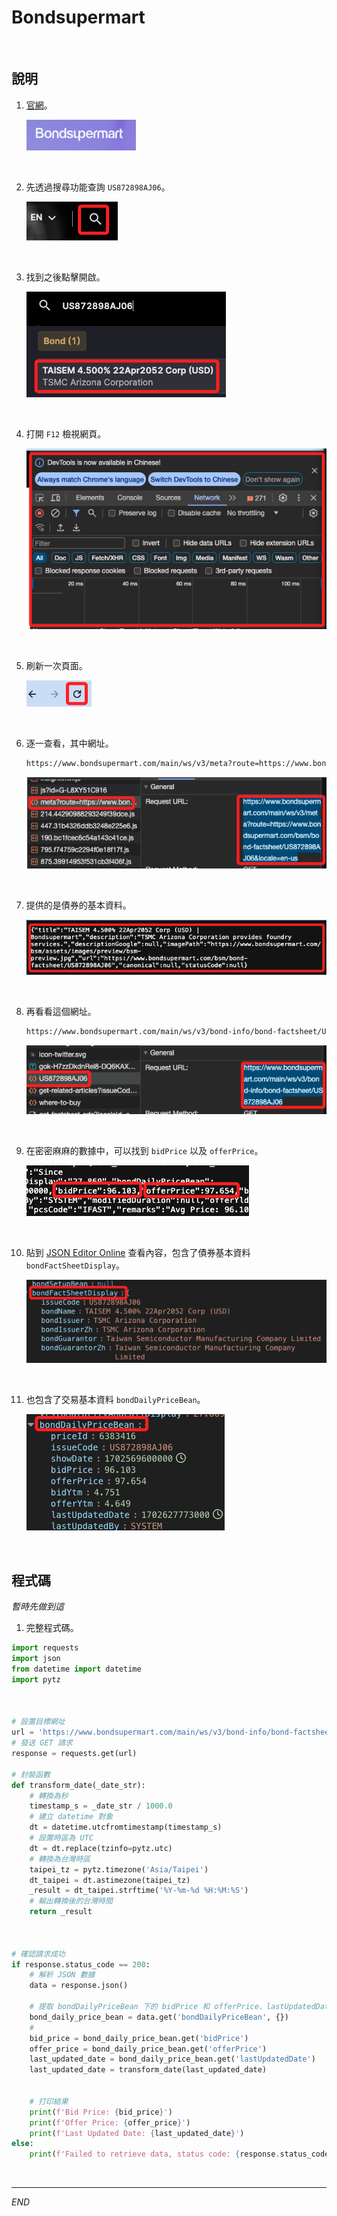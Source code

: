 # Bondsupermart

<br>

## 說明

1. [官網](https://www.bondsupermart.com/bsm/)。

    ![](images/img_12.png)

<br>

2. 先透過搜尋功能查詢 `US872898AJ06`。

    ![](images/img_13.png)

<br>

3. 找到之後點擊開啟。

    ![](images/img_14.png)

<br>

4. 打開 `F12` 檢視網頁。

    ![](images/img_15.png)

<br>

5. 刷新一次頁面。

    ![](images/img_16.png)

<br>

6. 逐一查看，其中網址。

    ```txt
    https://www.bondsupermart.com/main/ws/v3/meta?route=https://www.bondsupermart.com/bsm/bond-factsheet/US872898AJ06&locale=en-us
    ```

    ![](images/img_18.png)

<br>

7. 提供的是債券的基本資料。

    ![](images/img_19.png)

<br>

8. 再看看這個網址。

    ```txt
    https://www.bondsupermart.com/main/ws/v3/bond-info/bond-factsheet/US872898AJ06
    ```

    ![](images/img_20.png)

<br>

9. 在密密麻麻的數據中，可以找到 `bidPrice` 以及 `offerPrice`。

    ![](images/img_17.png)

<br>

10. 貼到 [JSON Editor Online](https://jsoneditoronline.org/#left=local.hogiko&right=local.yorure) 查看內容，包含了債券基本資料 `bondFactSheetDisplay`。

    ![](images/img_21.png)

<br>

11. 也包含了交易基本資料 `bondDailyPriceBean`。

    ![](images/img_22.png)

<br>

## 程式碼

_暫時先做到這_

1. 完整程式碼。

```python
import requests
import json
from datetime import datetime
import pytz



# 設置目標網址
url = 'https://www.bondsupermart.com/main/ws/v3/bond-info/bond-factsheet/US872898AJ06'
# 發送 GET 請求
response = requests.get(url)

# 封裝函數
def transform_date(_date_str):
    # 轉換為秒
    timestamp_s = _date_str / 1000.0
    # 建立 datetime 對象
    dt = datetime.utcfromtimestamp(timestamp_s)
    # 設置時區為 UTC
    dt = dt.replace(tzinfo=pytz.utc)
    # 轉換為台灣時區
    taipei_tz = pytz.timezone('Asia/Taipei')
    dt_taipei = dt.astimezone(taipei_tz)
    _result = dt_taipei.strftime('%Y-%m-%d %H:%M:%S')
    # 輸出轉換後的台灣時間
    return _result



# 確認請求成功
if response.status_code == 200:
    # 解析 JSON 數據
    data = response.json()

    # 提取 bondDailyPriceBean 下的 bidPrice 和 offerPrice、lastUpdatedDate
    bond_daily_price_bean = data.get('bondDailyPriceBean', {})
    #
    bid_price = bond_daily_price_bean.get('bidPrice')
    offer_price = bond_daily_price_bean.get('offerPrice')
    last_updated_date = bond_daily_price_bean.get('lastUpdatedDate')
    last_updated_date = transform_date(last_updated_date)


    # 打印結果
    print(f'Bid Price: {bid_price}')
    print(f'Offer Price: {offer_price}')
    print(f'Last Updated Date: {last_updated_date}')
else:
    print(f'Failed to retrieve data, status code: {response.status_code}')
```


<br>

---

_END_